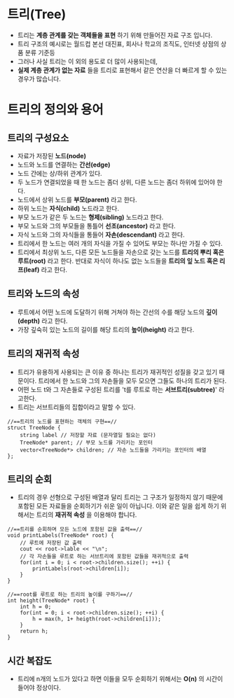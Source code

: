 # 트리(Tree)
* 트리는 __계층 관계를 갖는 객체들을 표현__ 하기 위해 만들어진 자료 구조 입니다.
* 트리 구조의 예시로는 월드컵 본선 대진표, 회사나 학교의 조직도, 인터넷 상점의 상품 분류 기준등
* 그러나 사실 트리는 이 외의 용도로 더 많이 사용되는데,
* __실제 계층 관계가 없는 자료__ 들을 트리로 표현해서 같은 연산을 더 빠르게 할 수 있는 경우가 많습니다.

# 트리의 정의와 용어

## 트리의 구성요소
* 자료가 저장된 __노드(node)__
* 노드와 노드를 연결하는 __간선(edge)__
* 노드 간에는 상/하위 관계가 있다.
* 두 노드가 연결되었을 때 한 노드는 좀더 상위, 다른 노드는 좀더 하위에 있어야 한다.
* 노드에서 상위 노드를 __부모(parent)__ 라고 한다.
* 하위 노드는 __자식(child)__ 노드라고 한다.
* 부모 노드가 같은 두 노드는 __형제(sibling)__ 노드라고 한다.
* 부모 노드와 그의 부모들을 통틀어 __선조(ancestor)__ 라고 한다.
* 자식 노드와 그의 자식들을 통들어 __자손(descendant)__ 라고 한다.
* 트리에서 한 노드는 여러 개의 자식을 가질 수 있어도 부모는 하나만 가질 수 있다.
* 트리에서 최상위 노드, 다른 모든 노드들을 자손으로 갖는 노드를 __트리의 뿌리 혹은 루트(root)__ 라고 한다. 반대로 자식이 하나도 없는 노드들을 __트리의 잎 노드 혹은 리프(leaf)__ 라고 한다. 

## 트리와 노드의 속성
* 루트에서 어떤 노드에 도달하기 위해 거쳐야 하는 간선의 수를 해당 노드의 __깊이(depth)__ 라고 한다.
* 가장 깊숙히 있는 노드의 길이를 해당 트리의 __높이(height)__ 라고 한다.

## 트리의 재귀적 속성
* 트리가 유용하게 사용되는 큰 이유 중 하나는 트리가 재귀적인 성질을 갖고 있기 때문이다. 트리에서 한 노드와 그의 자손들을 모두 모으면 그들도 하나의 트리가 된다.
* 어떤 노드 t와 그 자손들로 구성된 트리를 't를 루트로 하는 __서브트리(subtree)__' 라고한다.
* 트리는 서브트리들의 집합이라고 말할 수 있다.

```
//==트리의 노드를 표현하는 객체의 구현==//
struct TreeNode {
    string label // 저장할 자료 (문자열일 필요는 없다)
    TreeNode* parent; // 부모 노드를 가리키는 포인터
    vector<TreeNode*> children; // 자손 노드들을 가리키는 포인터의 배열
};
```

## 트리의 순회
* 트리의 경우 선형으로 구성된 배열과 달리 트리는 그 구조가 일정하지 않기 때문에 포함된 모든 자료들을 순회하기가 쉬운 일이 아닙니다. 이와 같은 일을 쉽게 하기 위해서는 트리의 __재귀적 속성__ 을 이용해야 합니다.

```
//==트리를 순회하며 모든 노드에 포함된 값을 출력==//
void printLabels(TreeNode* root) {
    // 루트에 저장된 값 출력
    cout << root->lable << "\n";
    // 각 자손들을 루트로 하는 서브트리에 포함된 값들을 재귀적으로 출력
    for(int i = 0; i < root->children.size(); ++i) {
        printLabels(root->children[i]);
    }
}
```

```
//==root를 루트로 하는 트리의 높이를 구하기==//
int height(TreeNode* root) {
    int h = 0;
    for(int = 0; i < root->children.size(); ++i) {
        h = max(h, 1+ heigth(root->children[i]));
    }
    return h;
}
```

## 시간 복잡도
* 트리에 n개의 노드가 있다고 하면 이들을 모두 순회하기 위해서는 __O(n)__ 의 시간이 들어야 정상이다.